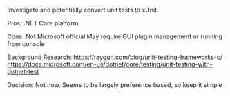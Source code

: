 Investigate and potentially convert unit tests to xUnit.

Pros:
.NET Core platform

Cons:
Not Microsoft official
May require GUI plugin management or running from console

Background Research:
https://raygun.com/blog/unit-testing-frameworks-c/
https://docs.microsoft.com/en-us/dotnet/core/testing/unit-testing-with-dotnet-test

Decision:
Not now.
Seems to be largely preference based, so keep it simple